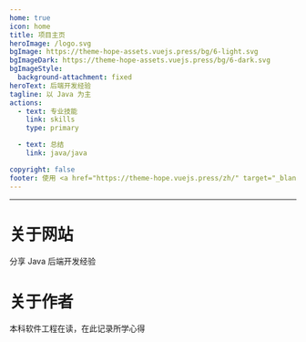 ```yaml
---
home: true
icon: home
title: 项目主页
heroImage: /logo.svg
bgImage: https://theme-hope-assets.vuejs.press/bg/6-light.svg
bgImageDark: https://theme-hope-assets.vuejs.press/bg/6-dark.svg
bgImageStyle:
  background-attachment: fixed
heroText: 后端开发经验
tagline: 以 Java 为主
actions:
  - text: 专业技能
    link: skills
    type: primary

  - text: 总结
    link: java/java

copyright: false
footer: 使用 <a href="https://theme-hope.vuejs.press/zh/" target="_blank">VuePress Theme Hope</a> 主题 | MIT 协议, 版权所有 © 2019-present Mr.Hope
---
```


---

# 关于网站

分享 Java 后端开发经验

# 关于作者

本科软件工程在读，在此记录所学心得
